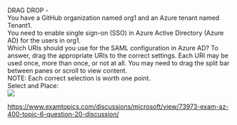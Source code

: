 DRAG DROP -<br/>You have a GitHub organization named org1 and an Azure tenant named Tenant1.<br/>You need to enable single sign-on (SSO) in Azure Active Directory (Azure AD) for the users in org1.<br/>Which URIs should you use for the SAML configuration in Azure AD? To answer, drag the appropriate URIs to the correct settings. Each URI may be used once, more than once, or not at all. You may need to drag the split bar between panes or scroll to view content.<br/>NOTE: Each correct selection is worth one point.<br/>Select and Place:<br/><img src="https://www.examtopics.com/assets/media/exam-media/04257/0027000001.png" class="in-exam-image"/><br/><p><a href="https://www.examtopics.com/discussions/microsoft/view/73973-exam-az-400-topic-6-question-20-discussion/">https://www.examtopics.com/discussions/microsoft/view/73973-exam-az-400-topic-6-question-20-discussion/</a></p><script src="https://giscus.app/client.js"                    data-repo="azsamples/az204"                    data-repo-id="R_kgDOMRXzDQ"                    data-category="General"                    data-category-id="DIC_kwDOMRXzDc4Cgi27"                    data-mapping="pathname"                    data-strict="0"                    data-reactions-enabled="0"                    data-emit-metadata="0"                    data-input-position="bottom"                    data-theme="preferred_color_scheme"                    data-lang="en"                    crossorigin="anonymous"                    async>                    </script>